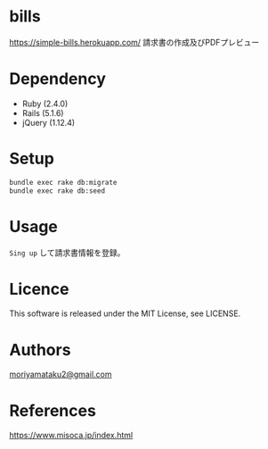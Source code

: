 # bills
https://simple-bills.herokuapp.com/
請求書の作成及びPDFプレビュー

# Dependency
- Ruby (2.4.0)
- Rails (5.1.6)
- jQuery (1.12.4)

# Setup
```bash
bundle exec rake db:migrate
bundle exec rake db:seed
```

# Usage
`Sing up` して請求書情報を登録。

# Licence
This software is released under the MIT License, see LICENSE.

# Authors
moriyamataku2@gmail.com

# References
https://www.misoca.jp/index.html


